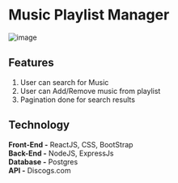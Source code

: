 # Music Playlist Manager

![image](https://user-images.githubusercontent.com/89362925/158035572-23feae3d-d96b-4a26-910b-c04073c007e0.png)

## Features
1. User can search for Music
2. User can Add/Remove music from playlist
3. Pagination done for search results

## Technology
**Front-End -** ReactJS, CSS, BootStrap <br>
**Back-End -** NodeJS, ExpressJs <br>
**Database -** Postgres <br>
**API -** Discogs.com


